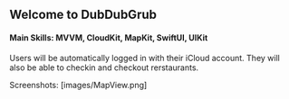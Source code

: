## Welcome to DubDubGrub
#### Main Skills: MVVM, CloudKit, MapKit, SwiftUI, UIKit

Users will be automatically logged in with their iCloud account. They will also be able to checkin and checkout rerstaurants.

Screenshots:
[images/MapView.png]
